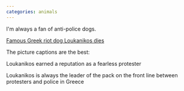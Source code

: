 ```yaml
---
categories: animals
---
```


I'm always a fan of anti-police dogs.

[Famous Greek riot dog Loukanikos dies](https://www.bbc.com/news/world-europe-29565725)

The picture captions are the best:

Loukanikos earned a reputation as a fearless protester

Loukanikos is always the leader of the pack on the front line between protesters and police in Greece
